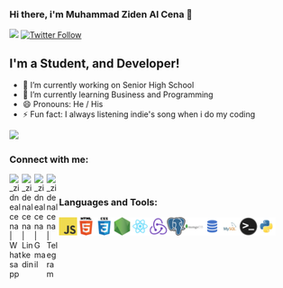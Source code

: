 ### Hi there, i'm Muhammad Ziden Al Cena 👋

<a href="https://www.instagram.com/_zidenalcena/">
<img src="https://img.shields.io/badge/FOLLOW_@zidenalcena-1.1k-E4405F?logo=instagram&style=for-the-badge" /></a>

<a href="https://twitter.com/zidenalcena?s=09">
<img alt="Twitter Follow" src="https://img.shields.io/twitter/follow/zidenalcena?color=1DA1F2&logo=twitter&style=for-the-badge" /></a>

<br>
 
## I'm a Student, and Developer!

<!-- Here are some ideas to get you started:
- 👯 I’m looking to collaborate on ...
- 🤔 I’m looking for help with ... 
- 📫 How to reach me: Gmail - alcenaziden@gmail.com
- 💬 Ask me about ...  -->

- 🔭 I’m currently working on Senior High School
- 🌱 I’m currently learning Business and Programming
- 😄 Pronouns: He / His
- ⚡ Fun fact: I always listening indie's song when i do my coding

<img src="https://github-readme-stats.vercel.app/api?username=zidenalcena&&show_icons=true&title_color=ffffff&icon_color=bb2acf&text_color=daf7dc&bg_color=0D1117">

### Connect with me:

<a href="https://api.whatsapp.com/send?phone=6281336872117">
<img align="left" alt="_zidnealcena | Whatsapp" width="22px" src="https://simpleicons.org/icons/whatsapp.svg"/></a>

<a href="https://www.linkedin.com/in/zidane-al-cena-098b79192/">
<img align="left" alt="_zidenalcena | Linkedin" width="22px" src="https://simpleicons.org/icons/linkedin.svg"></a>

<a href="mailto:alcenaziden@gmail.com">
<img align="left" alt="_zidnealcena | Gmail" width="22px" src="https://simpleicons.org/icons/gmail.svg"/></a>

<a href="https://t.me/alcenaa">
<img align="left" alt="_zidenalcena | Telegram" width="22px" src="https://simpleicons.org/icons/telegram.svg"/></a>

<br/>

### Languages and Tools:
 
<img align="left" height="32" width="32" src="https://raw.githubusercontent.com/github/explore/80688e429a7d4ef2fca1e82350fe8e3517d3494d/topics/javascript/javascript.png" />
<img align="left" height="32" width="32" src="https://raw.githubusercontent.com/github/explore/80688e429a7d4ef2fca1e82350fe8e3517d3494d/topics/html/html.png" />
<img align="left" height="32" width="32" src="https://raw.githubusercontent.com/github/explore/80688e429a7d4ef2fca1e82350fe8e3517d3494d/topics/css/css.png" />
<img align="left" height="32" width="32" src="https://raw.githubusercontent.com/github/explore/80688e429a7d4ef2fca1e82350fe8e3517d3494d/topics/nodejs/nodejs.png" />
<img align="left" height="32" width="32" src="https://raw.githubusercontent.com/github/explore/80688e429a7d4ef2fca1e82350fe8e3517d3494d/topics/react/react.png" />
<img align="left" height="32" width="32" src="https://raw.githubusercontent.com/github/explore/80688e429a7d4ef2fca1e82350fe8e3517d3494d/topics/redux/redux.png" />
<img align="" height="32" width="32" src="https://raw.githubusercontent.com/github/explore/80688e429a7d4ef2fca1e82350fe8e3517d3494d/topics/python/python.png" />
<img align="left" height="32" width="32" src="https://raw.githubusercontent.com/github/explore/80688e429a7d4ef2fca1e82350fe8e3517d3494d/topics/postgresql/postgresql.png" />
<img align="left" height="32" width="32" src="https://raw.githubusercontent.com/github/explore/80688e429a7d4ef2fca1e82350fe8e3517d3494d/topics/mongodb/mongodb.png" />
<img align="left" height="32" width="32" src="https://raw.githubusercontent.com/github/explore/80688e429a7d4ef2fca1e82350fe8e3517d3494d/topics/sql/sql.png" />
<img align="left" height="32" width="32" src="https://raw.githubusercontent.com/github/explore/80688e429a7d4ef2fca1e82350fe8e3517d3494d/topics/mysql/mysql.png" />
<img align="left" height="32" width="32" src="https://raw.githubusercontent.com/github/explore/80688e429a7d4ef2fca1e82350fe8e3517d3494d/topics/terminal/terminal.png" />


